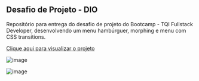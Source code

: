 ## Desafio de Projeto - DIO 

Repositório para entrega do desafio de projeto do Bootcamp - TQI Fullstack Developer, desenvolvendo um menu hambúrguer, morphing e menu com CSS transitions. 

<a href="https://desafio-tqi-menu-css.vercel.app/" target="_blank">Clique aqui para visualizar o projeto</a>

![image](https://user-images.githubusercontent.com/96539606/194956529-117a7161-12e3-4f3f-8805-16309c672da1.png)

![image](https://user-images.githubusercontent.com/96539606/194956736-7422ddc4-dad8-4f5c-b63e-a29e4c622486.png)


